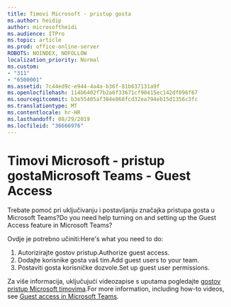 ```yaml
---
title: Timovi Microsoft - pristup gosta
ms.author: heidip
author: microsoftheidi
ms.audience: ITPro
ms.topic: article
ms.prod: office-online-server
ROBOTS: NOINDEX, NOFOLLOW
localization_priority: Normal
ms.custom:
- "311"
- "6500001"
ms.assetid: 7c44ed9c-e944-4a4a-b36f-81b637131a9f
ms.openlocfilehash: 114b6402f7b2a6f33671cf90415ec142df096f67
ms.sourcegitcommit: b3e55405af384e868fcd32ea794eb15d1356c3fc
ms.translationtype: MT
ms.contentlocale: hr-HR
ms.lasthandoff: 08/29/2019
ms.locfileid: "36666976"
---
```

# <a name="microsoft-teams---guest-access"></a><span data-ttu-id="1bf9d-102">Timovi Microsoft - pristup gosta</span><span class="sxs-lookup"><span data-stu-id="1bf9d-102">Microsoft Teams - Guest Access</span></span>

<span data-ttu-id="1bf9d-103">Trebate pomoć pri uključivanju i postavljanju značajka pristupa gosta u Microsoft Teams?</span><span class="sxs-lookup"><span data-stu-id="1bf9d-103">Do you need help turning on and setting up the Guest Access feature in Microsoft Teams?</span></span>

<span data-ttu-id="1bf9d-104">Ovdje je potrebno učiniti:</span><span class="sxs-lookup"><span data-stu-id="1bf9d-104">Here's what you need to do:</span></span>

1. <span data-ttu-id="1bf9d-105">Autorizirajte gostov pristup.</span><span class="sxs-lookup"><span data-stu-id="1bf9d-105">Authorize guest access.</span></span>
1. <span data-ttu-id="1bf9d-106">Dodajte korisnike gosta vaš tim.</span><span class="sxs-lookup"><span data-stu-id="1bf9d-106">Add guest users to your team.</span></span>
1. <span data-ttu-id="1bf9d-107">Postaviti gosta korisničke dozvole.</span><span class="sxs-lookup"><span data-stu-id="1bf9d-107">Set up guest user permissions.</span></span>

<span data-ttu-id="1bf9d-108">Za više informacija, uključujući videozapise s uputama pogledajte [gostov pristup Microsoft timovima](https://docs.microsoft.com/microsoftteams/guest-access).</span><span class="sxs-lookup"><span data-stu-id="1bf9d-108">For more information, including how-to videos, see [Guest access in Microsoft Teams](https://docs.microsoft.com/microsoftteams/guest-access).</span></span>
